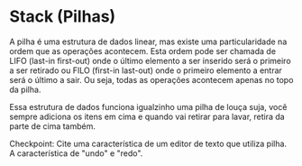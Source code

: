 # Stack (Pilhas)
A pilha é uma estrutura de dados linear, mas existe uma particularidade na ordem que as operações acontecem. Esta ordem pode ser chamada de LIFO (last-in first-out) onde o último elemento a ser inserido será o primeiro a ser retirado ou FILO (first-in last-out) onde o primeiro elemento a entrar será o último a sair. Ou seja, todas as operações acontecem apenas no topo da pilha. 

Essa estrutura de dados funciona igualzinho uma pilha de louça suja, você sempre adiciona os itens em cima e quando vai retirar para lavar, retira da parte de cima também.


Checkpoint:
Cite uma característica de um editor de texto que utiliza pilha.
A característica de "undo" e "redo". 
